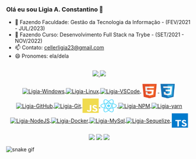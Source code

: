 ### Olá eu sou Ligia A. Constantino 👋

- 🔭 Fazendo Faculdade: Gestão da Tecnologia da Informação - (FEV/2021 - JUL/2023)
- 🌱 Fazendo Curso: Desenvolvimento Full Stack na Trybe - (SET/2021 - NOV/2022)
- 📫 Contato: cellerligia23@gmail.com
- 😄 Pronomes: ela/dela

<div align="center"><br>
  <a href="https://github.com/cellerligia23">
  <img height="180em" src="https://github-readme-stats.vercel.app/api?username=cellerligia23&show_icons=true&theme=dark&include_all_commits=true&count_private=true"/>
  <img height="180em" src="https://github-readme-stats.vercel.app/api/top-langs/?username=cellerligia23&layout=compact&langs_count=7&theme=dark"/>
</div>

<div style="display: inline_block" align="center"><br>
  <img align="center" alt="Ligia-Windows" height="40" width="45" src="https://cdn.jsdelivr.net/gh/devicons/devicon/icons/windows8/windows8-original.svg" />
  <img align="center" alt="Ligia-Linux" height="40" width="45"src="https://cdn.jsdelivr.net/gh/devicons/devicon/icons/linux/linux-original.svg" />
  <img align="center" alt="Ligia-VSCode" height="40" width="45" src="https://cdn.jsdelivr.net/gh/devicons/devicon/icons/vscode/vscode-original.svg" />
  <img align="center" alt="Ligia-HTML" height="40" width="45" src="https://raw.githubusercontent.com/devicons/devicon/master/icons/html5/html5-original.svg">
  <img align="center" alt="Ligia-CSS" height="40" width="45" src="https://raw.githubusercontent.com/devicons/devicon/master/icons/css3/css3-original.svg">
  <img align="center" alt="Ligia-GitHub" height="40" width="45" src="https://cdn.jsdelivr.net/gh/devicons/devicon/icons/github/github-original.svg" />
  <img align="center" alt="Ligia-Git" height="40" width="45" src="https://cdn.jsdelivr.net/gh/devicons/devicon/icons/git/git-original.svg" />
  <img align="center" alt="Ligia-Js" height="40" width="45" src="https://raw.githubusercontent.com/devicons/devicon/master/icons/javascript/javascript-plain.svg">
  <img align="center" alt="Ligia-React" height="40" width="45" src="https://raw.githubusercontent.com/devicons/devicon/master/icons/react/react-original.svg">
  <img align="center" alt="Ligia-NPM" height="40" width="45" src="https://cdn.jsdelivr.net/gh/devicons/devicon/icons/npm/npm-original-wordmark.svg" />
  <img align="center" alt="Ligia-yarn" height="40" width="45" src="https://cdn.jsdelivr.net/gh/devicons/devicon/icons/yarn/yarn-original.svg" />
  <img align="center" alt="Ligia-NodeJS" height="40" width="45" src="https://cdn.jsdelivr.net/gh/devicons/devicon/icons/nodejs/nodejs-original-wordmark.svg" />
  <img align="center" alt="Ligia-Docker" height="40" width="45" src="https://cdn.jsdelivr.net/gh/devicons/devicon/icons/docker/docker-original-wordmark.svg" />
  <img align="center" alt="Ligia-MySql" height="40" width="45" src="https://cdn.jsdelivr.net/gh/devicons/devicon/icons/mysql/mysql-original.svg" />
  <img align="center" alt="Ligia-Sequelize" height="40" width="45" src="https://cdn.jsdelivr.net/gh/devicons/devicon/icons/sequelize/sequelize-original.svg" />
  <img align="center" alt="Ligia-Ts" height="40" width="45" src="https://raw.githubusercontent.com/devicons/devicon/master/icons/typescript/typescript-plain.svg">
 </div>
 
 <div align="center"><br>
  <a href="https://www.instagram.com/cellerligia/" target="_blank"><img src="https://img.shields.io/badge/-Instagram-%23E4405F?style=for-the-badge&logo=instagram&logoColor=white" target="_blank"></a>
 	<a href = "mailto:cellerligia23@gmail.com"><img src="https://img.shields.io/badge/-Gmail-%23333?style=for-the-badge&logo=gmail&logoColor=white" target="_blank"></a>
  <a href="https://www.linkedin.com/in/cellerligia/" target="_blank"><img src="https://img.shields.io/badge/-LinkedIn-%230077B5?style=for-the-badge&logo=linkedin&logoColor=white" target="_blank"></a> 
</div>

![snake gif](https://github.com/cellerligia23/cellerligia23/blob/output/github-contribution-grid-snake.svg)

